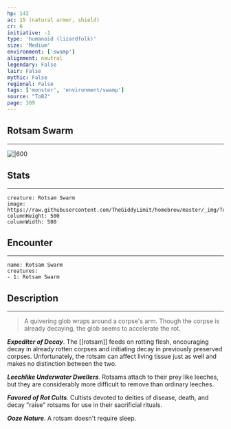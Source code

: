 ```yaml
---
hp: 142
ac: 15 (natural armor, shield)
cr: 6
initiative: -1
type: 'humanoid (lizardfolk)'    
size: 'Medium'
environment: ['swamp']
alignment: neutral
legendary: False
lair: False
mythic: False
regional: False
tags: ['monster', 'environment/swamp']
source: "ToB2"
page: 309
---
```


## Rotsam Swarm
---

![|600](https://raw.githubusercontent.com/TheGiddyLimit/homebrew/master/_img/ToB2/creature/Rotsam%20Swarm.webp)

## Stats
---

```statblock
creature: Rotsam Swarm
image: https://raw.githubusercontent.com/TheGiddyLimit/homebrew/master/_img/ToB2/creature/token/Rotsam%20Swarm%20%28Token%29.png
columnHeight: 500
columnWidth: 500
```

## Encounter
---

```encounter-table
name: Rotsam Swarm
creatures:
- 1: Rotsam Swarm
```

## Description
---
>A quivering glob wraps around a corpse's arm. Though the corpse is already decaying, the glob seems to accelerate the rot.

**_Expediter of Decay_**. The [[rotsam]] feeds on rotting flesh, encouraging decay in already rotten corpses and initiating decay in previously preserved corpses. Unfortunately, the rotsam can affect living tissue just as well and makes no distinction between the two.

**_Leechlike Underwater Dwellers_**. Rotsams attach to their prey like leeches, but they are considerably more difficult to remove than ordinary leeches.

**_Favored of Rot Cults_**. Cultists devoted to deities of disease, death, and decay "raise" rotsams for use in their sacrificial rituals.

**_Ooze Nature_**. A rotsam doesn't require sleep.






